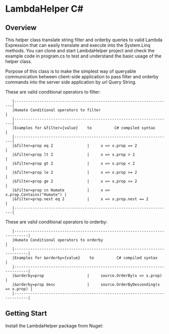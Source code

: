   # LambdaHelper C#

Overview
-----------------------------------------------------------------------------------------------------------------------------------------------------------------------
This helper class translate string filter and orderby queries to valid Lambda Expression that can easily translate and execute into the System.Linq methods.
You can clone and start LambdaHelper project and check the example code in program.cs to test and understand the basic usage of the helper class.

Porpose of this class is to make the simplest way of queryable communication between client-side application to pass filter and orderby commands into the server side application by url Query String.

These are valid conditional operators to filter:

       |---------------------------------------------------------------------|
       |Humate Conditional operators to filter                               |
       |---------------------------------------------------------------------|
       |Examples for &filter={value}    to          C# compiled syntax       |
       |---------------------------------------------------------------------|
       |&filter=prop eq 2               |     x => x.prop == 2               |
       |&filter=prop lt 2               |     x => x.prop > 2                |
       |&filter=prop gt 2               |     x => x.prop < 2                |
       |&filter=prop le 2               |     x => x.prop >= 2               |
       |&filter=prop ge 2               |     x => x.prop <= 2               |
       |&filter=prop cn Humate          |     x => x.prop.Contains("Humate") |
       |&filter=prop.nest eq 2          |     x => x.prop.nest == 2          |
       |---------------------------------------------------------------------|
     
These are valid conditional operators to orderby:
 
       |----------------------------------------------------------------------------|
       |Humate Conditional operators to orderby                                     |
       |----------------------------------------------------------------------------|
       |Examples for &orderby={value}    to          C# compiled syntax             |
       |----------------------------------------------------------------------------|
       |&orderby=prop                   |     source.OrderBy(x => x.prop)           |
       |&orderby=prop desc              |     source.OrderByDescending(x => x.prop) |
       |----------------------------------------------------------------------------|
 
 Getting Start
 ----------------------------------------------------------------------------------------------------------------------------------------------
 Install the LambdaHelper package from Nuget:

